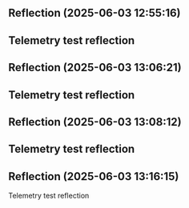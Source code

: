 

## Reflection (2025-06-03 12:55:16)

Telemetry test reflection
---


## Reflection (2025-06-03 13:06:21)

Telemetry test reflection
---


## Reflection (2025-06-03 13:08:12)

Telemetry test reflection
---


## Reflection (2025-06-03 13:16:15)

Telemetry test reflection